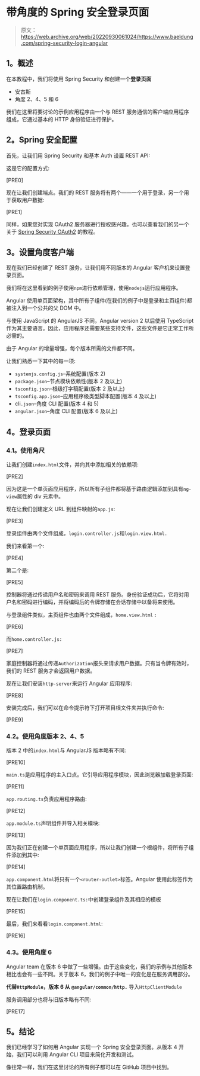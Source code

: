 # 带角度的 Spring 安全登录页面

> 原文：<https://web.archive.org/web/20220930061024/https://www.baeldung.com/spring-security-login-angular>

## **1。概述**

在本教程中，我们将使用 Spring Security 和创建一个**登录页面**

*   安古斯
*   角度 2、4、5 和 6

我们在这里将要讨论的示例应用程序由一个与 REST 服务通信的客户端应用程序组成，它通过基本的 HTTP 身份验证进行保护。

## **2。Spring 安全配置**

首先，让我们用 Spring Security 和基本 Auth 设置 REST API:

这是它的配置方式:

[PRE0]

现在让我们创建端点。我们的 REST 服务将有两个——一个用于登录，另一个用于获取用户数据:

[PRE1]

同样，如果您对实现 OAuth2 服务器进行授权感兴趣，也可以查看我们的另一个关于 [Spring Security OAuth2](/web/20220924195726/https://www.baeldung.com/sso-spring-security-oauth2) 的教程。

## **3。设置角度客户端**

现在我们已经创建了 REST 服务，让我们用不同版本的 Angular 客户机来设置登录页面。

我们将在这里看到的例子使用`npm`进行依赖管理，使用`nodejs`运行应用程序。

Angular 使用单页面架构，其中所有子组件(在我们的例子中是登录和主页组件)都被注入到一个公共的父 DOM 中。

与使用 JavaScript 的 AngularJS 不同，Angular version 2 以后使用 TypeScript 作为其主要语言。因此，应用程序还需要某些支持文件，这些文件是它正常工作所必需的。

由于 Angular 的增量增强，每个版本所需的文件都不同。

让我们熟悉一下其中的每一项:

*   `systemjs.config.js`–系统配置(版本 2)
*   `package.json`–节点模块依赖性(版本 2 及以上)
*   `tsconfig.json`–根级打字稿配置(版本 2 及以上)
*   `tsconfig.app.json`–应用程序级类型脚本配置(版本 4 及以上)
*   cli`.json`–角度 CLI 配置(版本 4 和 5)
*   `angular.json`–角度 CLI 配置(版本 6 及以上)

## **4。登录页面**

### **4.1。使用角尺**

让我们创建`index.html`文件，并向其中添加相关的依赖项:

[PRE2]

因为这是一个单页面应用程序，所以所有子组件都将基于路由逻辑添加到具有`ng-view`属性的 div 元素中。

现在让我们创建定义 URL 到组件映射的`app.js`:

[PRE3]

登录组件由两个文件组成，`login.controller.js`和`login.view.html.`

我们来看第一个:

[PRE4]

第二个是:

[PRE5]

控制器将通过传递用户名和密码来调用 REST 服务。身份验证成功后，它将对用户名和密码进行编码，并将编码后的令牌存储在会话存储中以备将来使用。

与登录组件类似，主页组件也由两个文件组成，`home.view.html` **:**

[PRE6]

而`home.controller.js:`

[PRE7]

家庭控制器将通过传递`Authorization`报头来请求用户数据。只有当令牌有效时，我们的 REST 服务才会返回用户数据。

现在让我们安装`http-server`来运行 Angular 应用程序:

[PRE8]

安装完成后，我们可以在命令提示符下打开项目根文件夹并执行命令:

[PRE9]

### **4.2。使用角度版本 2、4、5**

版本 2 中的`index.html`与 AngularJS 版本略有不同:

[PRE10]

`main.ts`是应用程序的主入口点。它引导应用程序模块，因此浏览器加载登录页面:

[PRE11]

`app.routing.ts`负责应用程序路由:

[PRE12]

`app.module.ts`声明组件并导入相关模块:

[PRE13]

因为我们正在创建一个单页面应用程序，所以让我们创建一个根组件，将所有子组件添加到其中:

[PRE14]

`app.component.html`将只有一个`<router-outlet>`标签。Angular 使用此标签作为其位置路由机制。

现在让我们在`login.component.ts:`中创建登录组件及其相应的模板

[PRE15]

最后，我们来看看`login.component.html`:

[PRE16]

### **4.3。使用角度 6**

Angular team 在版本 6 中做了一些增强。由于这些变化，我们的示例与其他版本相比也会有一些不同。关于版本 6，我们的例子中唯一的变化是在服务调用部分。

**代替`HttpModule`，版本 6 从** **`@angular/common/http.`** 导入`HttpClientModule`

服务调用部分也将与旧版本略有不同:

[PRE17]

## **5。结论**

我们已经学习了如何用 Angular 实现一个 Spring 安全登录页面。从版本 4 开始，我们可以利用 Angular CLI 项目来简化开发和测试。

像往常一样，我们在这里讨论的所有例子都可以在 GitHub 项目中找到。